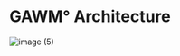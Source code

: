 # GAWM° Architecture

![image (5)](https://github.com/seon-dev/admin-api-server/assets/152829201/dc1e35d0-d91d-4b59-a24f-ea5aa1b7f93e)

